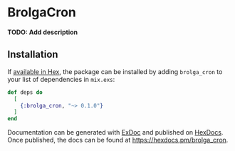 # BrolgaCron

**TODO: Add description**

## Installation

If [available in Hex](https://hex.pm/docs/publish), the package can be installed
by adding `brolga_cron` to your list of dependencies in `mix.exs`:

```elixir
def deps do
  [
    {:brolga_cron, "~> 0.1.0"}
  ]
end
```

Documentation can be generated with [ExDoc](https://github.com/elixir-lang/ex_doc)
and published on [HexDocs](https://hexdocs.pm). Once published, the docs can
be found at <https://hexdocs.pm/brolga_cron>.

